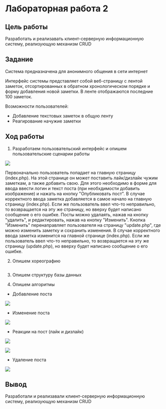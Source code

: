 # Лабораторная работа 2
## Цель работы
Разработать и реализавать клиент-серверную информационную систему, реализующую механизм CRUD
## Задание
Система предназначена для анонимного общения в сети интернет

Интерфейс системы представляет собой веб-страницу с лентой заметок, отсортированных в обратном хронологическом порядке и форму добавления новой заметки. В ленте отображаются последние 100 заметок.

Возможности пользователей:
- Добавление текстовых заметок в общую ленту
- Реагирование начужие заметки

## Ход работы
1. Разработаем пользовательский интерфейс и опишем пользовательские сценарии работы

![](https://github.com/AlDmitrieva/lab_2_forum/blob/main/%D1%84%D0%BE%D1%80%D1%83%D0%BC.png)

Первоначально пользователь попадает на главную страницу (index.php). На этой странице он может поставить лайк/дизлайк чужим заметкам, а также добавить свою. Для этого необходимо в форме для ввода ввести логин и текст поста (при необхдимости добавить изображение) и нажать на кнопку "Опубликовать пост". В случае корректного ввода заметка добавляется в самое начало на главную страницу (index.php).  Если же пользователь ввел что-то неправильно, то возвращается на эту же страницу, но вверху будет написано сообщение о его ошибке. Посты можно удалаять, нажав на кнопку "удалить", и редактировать, нажав на кнопку "Изменить". Кнопка "Изменить" перенаправляет пользователя на страницу "update.php", где можно изменить заметку и сохранить изменения. В случае корректного ввода заметка изменится на главной странице (index.php).  Если же пользователь ввел что-то неправильно, то возвращается на эту же страницу (update.php), но вверху будет написано сообщение о его ошибке.

2. Опишем хореографию

![]()

3. Опишем структуру базы данных


4. Опишем алгоритмы 
- Добавление поста

![](https://github.com/AlDmitrieva/lab_2_forum/blob/main/%D0%94%D0%BE%D0%B1%D0%B0%D0%B2%D0%BB%D0%B5%D0%BD%D0%B8%D0%B5%20%D0%BF%D0%BE%D1%81%D1%82%D0%B0.png)

- Изменение поста

![](https://github.com/AlDmitrieva/lab_2_forum/blob/main/%D0%98%D0%B7%D0%BC%D0%B5%D0%BD%D0%B5%D0%BD%D0%B8%D0%B5%20%D0%BF%D0%BE%D1%81%D1%82%D0%B0.png)

- Реакции на пост (лайк и дизлайк)

![](https://github.com/AlDmitrieva/lab_2_forum/blob/main/%D0%9B%D0%B0%D0%B9%D0%BA.png)

![](https://github.com/AlDmitrieva/lab_2_forum/blob/main/%D0%94%D0%B8%D0%B7%D0%BB%D0%B0%D0%B9%D0%BA.png)

- Удаление поста

![](https://github.com/AlDmitrieva/lab_2_forum/blob/main/%D0%A3%D0%B4%D0%B0%D0%BB%D0%B5%D0%BD%D0%B8%D0%B5%20%D0%BF%D0%BE%D1%81%D1%82%D0%B0.png)

## Вывод
Разработали и реализавали клиент-серверную информационную систему, реализующую механизм CRUD
